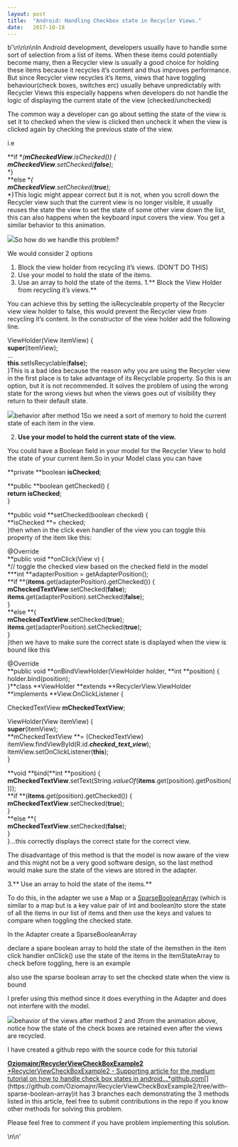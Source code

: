 ```yaml
---
layout:	post
title:	"Android: Handling Checkbox state in Recycler Views."
date:	2017-10-18
---
```


b'\n\n\n\nIn Android development, developers usually have to handle some sort of selection from a list of items. When these items could potentially become many, then a Recycler view is usually a good choice for holding these items because it recycles it’s content and thus improves performance. But since Recycler view recycles it’s items, views that have toggling behaviour(check boxes, switches erc) usually behave unpredictably with Recycler Views this especially happens when developers do not handle the logic of displaying the current state of the view (checked/unchecked)

The common way a developer can go about setting the state of the view is set it to checked when the view is clicked then uncheck it when the view is clicked again by checking the previous state of the view.

i.e

**if **(**mCheckedView**.isChecked()) {  
 **mCheckedView**.setChecked(**false**);*  
*}  
**else **{  
 **mCheckedView**.setChecked(**true**);*  
*}This logic might appear correct but it is not, when you scroll down the Recycler view such that the current view is no longer visible, it usually reuses the state the view to set the state of some other view down the list, this can also happens when the keyboard input covers the view. You get a similar behavior to this animation.

![](/img/1*gNSazrkWiBdW64CbRw7ljA.gif)So how do we handle this problem?

We would consider 2 options

1. Block the view holder from recycling it’s views. (DON’T DO THIS)
2. Use your model to hold the state of the items.
3. Use an array to hold the state of the items.
1.** Block the View Holder from recycling it’s views.**

You can achieve this by setting the isRecycleable property of the Recycler view view holder to false, this would prevent the Recycler view from recycling it’s content. In the constructor of the view holder add the following line.

ViewHolder(View itemView) {  
 **super**(itemView);  
 ...  
 **this**.setIsRecyclable(**false**);  
}This is a bad idea because the reason why you are using the Recycler view in the first place is to take advantage of its Recyclable property. So this is an option, but it is not recommended. It solves the problem of using the wrong state for the wrong views but when the views goes out of visibility they return to their default state.

![](/img/1*gNSazrkWiBdW64CbRw7ljA.gif)behavior after method 1So we need a sort of memory to hold the current state of each item in the view.

2. **Use your model to hold the current state of the view.**

You could have a Boolean field in your model for the Recycler View to hold the state of your current item.So in your Model class you can have

**private **boolean **isChecked**;  
  
**public **boolean getChecked() {  
 **return isChecked**;  
}  
  
**public void **setChecked(boolean checked) {  
 **isChecked **= checked;  
}then when in the click even handler of the view you can toggle this property of the item like this:

@Override  
**public void **onClick(View v) {  
 *// toggle the checked view based on the checked field in the model  
 ***int **adapterPosition = getAdapterPosition();  
 **if **(**items**.get(adapterPosition).getChecked()) {  
 **mCheckedTextView**.setChecked(**false**);  
 **items**.get(adapterPosition).setChecked(**false**);  
 }  
 **else **{  
 **mCheckedTextView**.setChecked(**true**);  
 **items**.get(adapterPosition).setChecked(**true**);  
 }  
}then we have to make sure the correct state is displayed when the view is bound like this

@Override  
**public void **onBindViewHolder(ViewHolder holder, **int **position) {  
 holder.bind(position);  
}**class **ViewHolder **extends **RecyclerView.ViewHolder **implements **View.OnClickListener {  
  
 CheckedTextView **mCheckedTextView**;  
  
 ViewHolder(View itemView) {  
 **super**(itemView);  
 **mCheckedTextView **= (CheckedTextView) itemView.findViewById(R.id.***checked\_text\_view***);  
 itemView.setOnClickListener(**this**);  
 }  
  
 **void **bind(**int **position) {  
 **mCheckedTextView**.setText(String.*valueOf*(**items**.get(position).getPosition()));  
 **if **(**items**.get(position).getChecked()) {  
 **mCheckedTextView**.setChecked(**true**);  
 }  
 **else **{  
 **mCheckedTextView**.setChecked(**false**);  
 }  
 }...this correctly displays the correct state for the correct view.

The disadvantage of this method is that the model is now aware of the view and this might not be a very good software design, so the last method would make sure the state of the views are stored in the adapter.

3.** Use an array to hold the state of the items.**

To do this, in the adapter we use a Map or a [SparseBooleanArray](https://developer.android.com/reference/android/util/SparseBooleanArray.html) (which is similar to a map but is a key value pair of int and boolean)to store the state of all the items in our list of items and then use the keys and values to compare when toggling the checked state.

In the Adapter create a SparseBooleanArray

declare a spare boolean array to hold the state of the itemsthen in the item click handler onClick() use the state of the items in the itemStateArray to check before toggling, here is an example

also use the sparse boolean array to set the checked state when the view is bound

I prefer using this method since it does everything in the Adapter and does not interfere with the model.

![](/img/1*ytOlUmus17Un5FUytrSoyA.gif)behavior of the views after method 2 and 3from the animation above, notice how the state of the check boxes are retained even after the views are recycled.

I have created a github repo with the source code for this tutorial

[**Oziomajnr/RecyclerViewCheckBoxExample2**  
*RecyclerViewCheckBoxExample2 - Supporting article for the medium tutorial on how to handle check box states in android…*github.com](https://github.com/Oziomajnr/RecyclerViewCheckBoxExample2/tree/with-sparse-boolean-array "https://github.com/Oziomajnr/RecyclerViewCheckBoxExample2/tree/with-sparse-boolean-array")[](https://github.com/Oziomajnr/RecyclerViewCheckBoxExample2/tree/with-sparse-boolean-array)it has 3 branches each demonstrating the 3 methods listed in this article, feel free to submit contributions in the repo if you know other methods for solving this problem.

Please feel free to comment if you have problem implementing this solution.

\n\n'